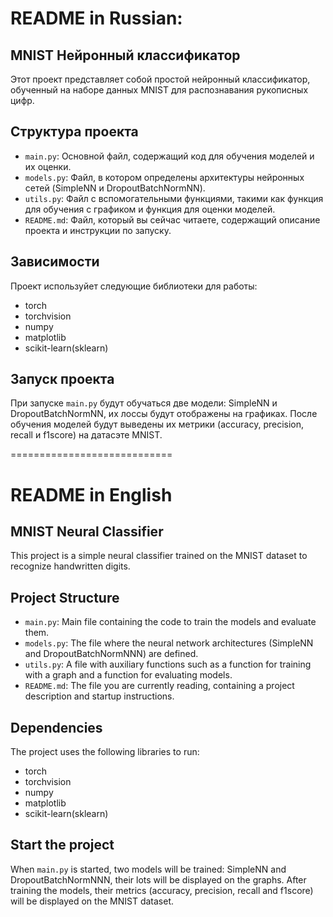 # README in Russian:


## MNIST Нейронный  классификатор

Этот проект представляет собой простой нейронный классификатор, обученный на наборе данных MNIST для распознавания рукописных цифр.

## Структура проекта

- `main.py`: Основной файл, содержащий код для обучения моделей и их оценки.
- `models.py`: Файл, в котором определены архитектуры нейронных сетей (SimpleNN и DropoutBatchNormNN).
- `utils.py`: Файл с вспомогательными функциями, такими как функция для обучения с графиком и функция для оценки моделей.
- `README.md`: Файл, который вы сейчас читаете, содержащий описание проекта и инструкции по запуску.

## Зависимости

Проект используйет следующие библиотеки для работы:

- torch
- torchvision
- numpy
- matplotlib
- scikit-learn(sklearn)

## Запуск проекта

При запуске `main.py` будут обучаться две модели: SimpleNN и DropoutBatchNormNN, их лоссы будут отображены на графиках. После обучения моделей будут выведены их метрики (accuracy, precision, recall и f1score) на датасэте MNIST.


============================

# README in English

## MNIST Neural Classifier

This project is a simple neural classifier trained on the MNIST dataset to recognize handwritten digits.

## Project Structure

- `main.py`: Main file containing the code to train the models and evaluate them.
- `models.py`: The file where the neural network architectures (SimpleNN and DropoutBatchNormNNN) are defined.
- `utils.py`: A file with auxiliary functions such as a function for training with a graph and a function for evaluating models.
- `README.md`: The file you are currently reading, containing a project description and startup instructions.

## Dependencies

The project uses the following libraries to run:

- torch
- torchvision
- numpy
- matplotlib
- scikit-learn(sklearn)

## Start the project

When `main.py` is started, two models will be trained: SimpleNN and DropoutBatchNormNNN, their lots will be displayed on the graphs. After training the models, their metrics (accuracy, precision, recall and f1score) will be displayed on the MNIST dataset.
